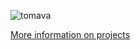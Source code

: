 <p><img align="center" src="https://github-readme-stats.vercel.app/api/top-langs?username=tomava&show_icons=true&locale=en&layout=compact&theme=radical" alt="tomava" /></p>

[More information on projects](https://github.com/Tomava/Information)
